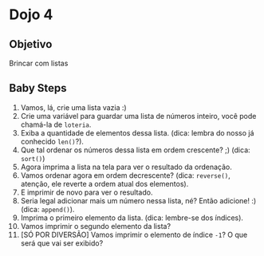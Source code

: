 # Dojo 4

## Objetivo
Brincar com listas


## Baby Steps
1. Vamos, lá, crie uma lista vazia :)
2. Crie uma variável para guardar uma lista de números inteiro, você pode chamá-la de ```loteria```.
3. Exiba a quantidade de elementos dessa lista. (dica: lembra do nosso já conhecido ```len()```?).
4. Que tal ordenar os números dessa lista em ordem crescente? ;) (dica: ```sort()```)
5. Agora imprima a lista na tela para ver o resultado da ordenação. 
6. Vamos ordenar agora em ordem decrescente? (dica: ```reverse()```, atenção, ele reverte a ordem atual dos elementos).
7. E imprimir de novo para ver o resultado.
8. Seria legal adicionar mais um número nessa lista, né? Então adicione! :) (dica: ```append()```).
9. Imprima o primeiro elemento da lista. (dica: lembre-se dos índices).
10. Vamos imprimir o segundo elemento da lista?
11. [SÓ POR DIVERSÃO] Vamos imprimir o elemento de índice ```-1```? O que será que vai ser exibido? 